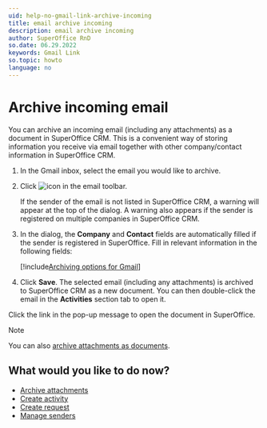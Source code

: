 ```yaml
---
uid: help-no-gmail-link-archive-incoming
title: email archive incoming
description: email archive incoming
author: SuperOffice RnD
so.date: 06.29.2022
keywords: Gmail Link
so.topic: howto
language: no
---
```


# Archive incoming email

You can archive an incoming email (including any attachments) as a document in SuperOffice CRM. This is a convenient way of storing information you receive via email together with other company/contact information in SuperOffice CRM.

1. In the Gmail inbox, select the email you would like to archive.

2. Click ![icon][img1] in the email toolbar.

    If the sender of the email is not listed in SuperOffice CRM, a warning will appear at the top of the dialog. A warning also appears if the sender is registered on multiple companies in SuperOffice CRM.

3. In the dialog, the **Company** and **Contact** fields are automatically filled if the sender is registered in SuperOffice. Fill in relevant information in the following fields:

    [!include[Archiving options for Gmail](includes/gmail-archiving-options.md)]

4. Click **Save**. The selected email (including any attachments) is archived to SuperOffice CRM as a new document. You can then double-click the email in the **Activities** section tab to open it.

Click the link in the pop-up message to open the document in SuperOffice.

> [!NOTE]
> You can also [archive attachments as documents][3].

## What would you like to do now?

* [Archive attachments][3]
* [Create activity][5]
* [Create request][6]
* [Manage senders][1]

<!-- Referenced links -->
[1]: manage-senders.md
[3]: archive-attachments.md
[5]: archive-emails-as-activities.md
[6]: archive-emails-as-requests.md

<!-- Referenced images -->
[img1]: ../../../../../common/icons/soarchive.png

